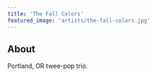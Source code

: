 ```yaml
---
title: 'The Fall Colors'
featured_image: 'artists/the-fall-colors.jpg'
---
```


## About

Portland, OR twee-pop trio.
